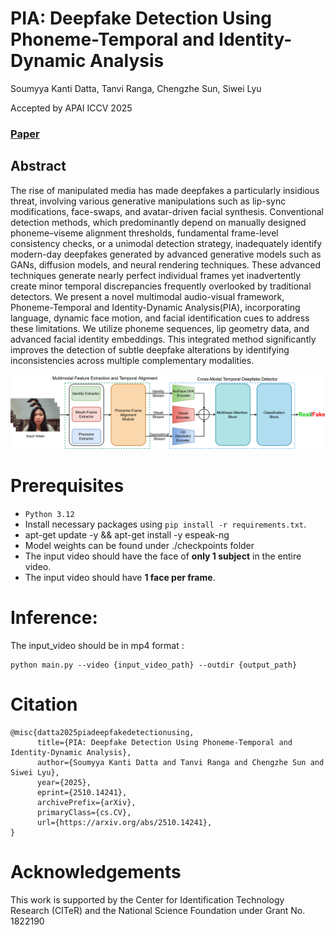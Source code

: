
# PIA: Deepfake Detection Using Phoneme-Temporal and Identity-Dynamic Analysis

Soumyya Kanti Datta, Tanvi Ranga, Chengzhe Sun, Siwei Lyu

Accepted by APAI ICCV 2025
### [Paper](https://arxiv.org/abs/2510.14241) 


## Abstract
The rise of manipulated media has made deepfakes a particularly insidious threat, involving various generative manipulations such as lip-sync modifications, face-swaps, and avatar-driven facial synthesis. Conventional detection methods, which predominantly depend on manually designed phoneme–viseme alignment thresholds, fundamental frame-level consistency checks, or a unimodal detection strategy, inadequately identify modern-day deepfakes generated by advanced generative models such as GANs, diffusion models, and neural rendering techniques.
These advanced techniques generate nearly perfect individual frames yet inadvertently create minor temporal discrepancies frequently overlooked by traditional detectors. We present a novel multimodal audio-visual framework, Phoneme-Temporal and Identity-Dynamic Analysis(PIA), incorporating language, dynamic face motion, and facial identification cues to address these limitations. We utilize phoneme sequences, lip geometry data, and advanced facial identity embeddings. This integrated method significantly improves the detection of subtle deepfake alterations by identifying inconsistencies across multiple complementary modalities.

<img src='./Images/MainPipeline.jpg' width=900>

# Prerequisites
- `Python 3.12` 
- Install necessary packages using `pip install -r requirements.txt`.
- apt-get update -y && apt-get install -y espeak-ng
- Model weights can be found under ./checkpoints folder
- The input video should have the face of **only 1 subject** in the entire video.
- The input video should have **1 face per frame**.

# Inference: 
The input_video should be in mp4 format :
```
python main.py --video {input_video_path} --outdir {output_path}
```
# Citation
```
@misc{datta2025piadeepfakedetectionusing,
      title={PIA: Deepfake Detection Using Phoneme-Temporal and Identity-Dynamic Analysis}, 
      author={Soumyya Kanti Datta and Tanvi Ranga and Chengzhe Sun and Siwei Lyu},
      year={2025},
      eprint={2510.14241},
      archivePrefix={arXiv},
      primaryClass={cs.CV},
      url={https://arxiv.org/abs/2510.14241}, 
}

```
# Acknowledgements
This work is supported by the Center
for Identification Technology Research (CITeR) and the National Science Foundation under Grant No. 1822190


